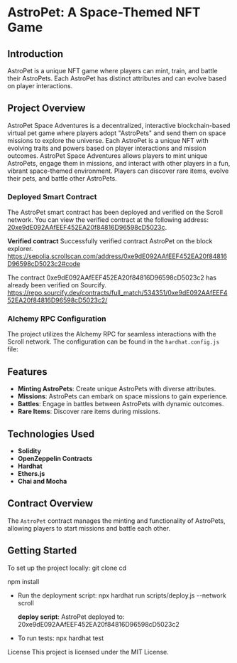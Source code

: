# AstroPet: A Space-Themed NFT Game

## Introduction
AstroPet is a unique NFT game where players can mint, train, and battle their AstroPets. Each AstroPet has distinct attributes and can evolve based on player interactions.

## Project Overview
AstroPet Space Adventures is a decentralized, interactive blockchain-based virtual pet game where players adopt "AstroPets" and send them on space missions to explore the universe. Each AstroPet is a unique NFT with evolving traits and powers based on player interactions and mission outcomes.
AstroPet Space Adventures allows players to mint unique AstroPets, engage them in missions, and interact with other players in a fun, vibrant space-themed environment. Players can discover rare items, evolve their pets, and battle other AstroPets.

### Deployed Smart Contract
The AstroPet smart contract has been deployed and verified on the Scroll network. You can view the verified contract at the following address: [20xe9dE092AAfEEF452EA20f84816D96598cD5023c](link_to_deployed_contract).

**Verified contract**
Successfully verified contract AstroPet on the block explorer.
https://sepolia.scrollscan.com/address/0xe9dE092AAfEEF452EA20f84816D96598cD5023c2#code

The contract 0xe9dE092AAfEEF452EA20f84816D96598cD5023c2 has already been verified on Sourcify.
https://repo.sourcify.dev/contracts/full_match/534351/0xe9dE092AAfEEF452EA20f84816D96598cD5023c2/

### Alchemy RPC Configuration
The project utilizes the Alchemy RPC for seamless interactions with the Scroll network. The configuration can be found in the `hardhat.config.js` file:



## Features
- **Minting AstroPets**: Create unique AstroPets with diverse attributes.
- **Missions**: AstroPets can embark on space missions to gain experience.
- **Battles**: Engage in battles between AstroPets with dynamic outcomes.
- **Rare Items**: Discover rare items during missions.

## Technologies Used
- **Solidity**
- **OpenZeppelin Contracts**
- **Hardhat**
- **Ethers.js**
- **Chai and Mocha**

## Contract Overview
The `AstroPet` contract manages the minting and functionality of AstroPets, allowing players to start missions and battle each other.

## Getting Started
To set up the project locally:
    git clone <repository-url>
    cd <project-directory>

npm install
- Run the deployment script:
    npx hardhat run scripts/deploy.js --network scroll

    **deploy script**: 
    AstroPet deployed to: 20xe9dE092AAfEEF452EA20f84816D96598cD5023c2
    
- To run tests:
    npx hardhat test

License
This project is licensed under the MIT License.